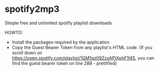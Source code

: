 # spotify2mp3
Simple free and unlimited spotify playlist downloads

HOWTO:

- Install the packages required by the application
- Copy the Guest Bearer Token from any playlist's HTML code.
(If you scroll down on https://open.spotify.com/playlist/1QM1qz09ZzsAPiXphF1l4S, you can find the guest bearer token on line 288 - prettified)
